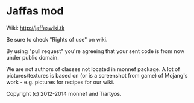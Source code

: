# Jaffas mod

Wiki: http://jaffaswiki.tk

Be sure to check "Rights of use" on wiki.

By using "pull request" you're agreeing that your sent code is from now under public domain.


We are not authors of classes not located in monnef package.
A lot of pictures/textures is based on (or is a screenshot from game) of Mojang's work - e.g. pictures for recipes for our wiki.

Copyright (c) 2012-2014 monnef and Tiartyos.
